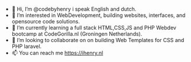 - 👋 Hi, I’m @codebyhenry i speak English and dutch.
- 👀 I’m interested in WebDevelopment, building websites, interfaces, and opensource code solutions. 
- 🌱 I’m currently learning a full stack HTML,CSS,JS and PHP Webdev bootcamp at CodeGorilla.nl (Groningen Netherlands).
- 💞️ I’m looking to collaborate on on building Web Templates for CSS and PHP laravel.
- 📫 You can reach me https://ihenry.nl

<!---
codebyhenry/codebyhenry is a ✨ special ✨ repository because its `README.md` (this file) appears on your GitHub profile.
You can click the Preview link to take a look at your changes.
--->

